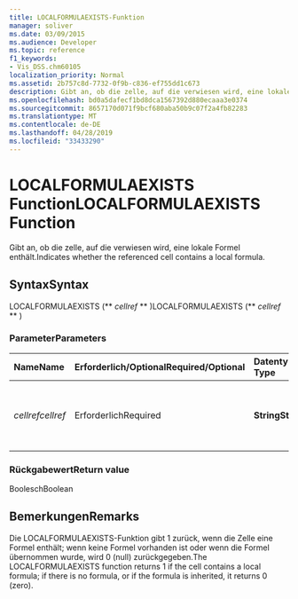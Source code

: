 ```yaml
---
title: LOCALFORMULAEXISTS-Funktion
manager: soliver
ms.date: 03/09/2015
ms.audience: Developer
ms.topic: reference
f1_keywords:
- Vis_DSS.chm60105
localization_priority: Normal
ms.assetid: 2b757c8d-7732-0f9b-c836-ef755dd1c673
description: Gibt an, ob die zelle, auf die verwiesen wird, eine lokale Formel enthält.
ms.openlocfilehash: bd0a5dafecf1bd8dca1567392d880ecaaa3e0374
ms.sourcegitcommit: 8657170d071f9bcf680aba50b9c07f2a4fb82283
ms.translationtype: MT
ms.contentlocale: de-DE
ms.lasthandoff: 04/28/2019
ms.locfileid: "33433290"
---
```

# <a name="localformulaexists-function"></a><span data-ttu-id="de811-103">LOCALFORMULAEXISTS Function</span><span class="sxs-lookup"><span data-stu-id="de811-103">LOCALFORMULAEXISTS Function</span></span>

<span data-ttu-id="de811-104">Gibt an, ob die zelle, auf die verwiesen wird, eine lokale Formel enthält.</span><span class="sxs-lookup"><span data-stu-id="de811-104">Indicates whether the referenced cell contains a local formula.</span></span> 
  
## <a name="syntax"></a><span data-ttu-id="de811-105">Syntax</span><span class="sxs-lookup"><span data-stu-id="de811-105">Syntax</span></span>

<span data-ttu-id="de811-106">LOCALFORMULAEXISTS (\*\* *cellref* \*\* )</span><span class="sxs-lookup"><span data-stu-id="de811-106">LOCALFORMULAEXISTS (\*\* *cellref* \*\* )</span></span> 
  
### <a name="parameters"></a><span data-ttu-id="de811-107">Parameter</span><span class="sxs-lookup"><span data-stu-id="de811-107">Parameters</span></span>

|<span data-ttu-id="de811-108">**Name**</span><span class="sxs-lookup"><span data-stu-id="de811-108">**Name**</span></span>|<span data-ttu-id="de811-109">**Erforderlich/Optional**</span><span class="sxs-lookup"><span data-stu-id="de811-109">**Required/Optional**</span></span>|<span data-ttu-id="de811-110">**Datentyp**</span><span class="sxs-lookup"><span data-stu-id="de811-110">**Data Type**</span></span>|<span data-ttu-id="de811-111">**Beschreibung**</span><span class="sxs-lookup"><span data-stu-id="de811-111">**Description**</span></span>|
|:-----|:-----|:-----|:-----|
| <span data-ttu-id="de811-112">_cellref_</span><span class="sxs-lookup"><span data-stu-id="de811-112">_cellref_</span></span> <br/> |<span data-ttu-id="de811-113">Erforderlich</span><span class="sxs-lookup"><span data-stu-id="de811-113">Required</span></span>  <br/> |<span data-ttu-id="de811-114">**String**</span><span class="sxs-lookup"><span data-stu-id="de811-114">**String**</span></span> <br/> | <span data-ttu-id="de811-115">Die Zelle, die auf das Vorhandensein einer Formel überprüft werden soll.</span><span class="sxs-lookup"><span data-stu-id="de811-115">The cell that you want to check for the presence of a formula.</span></span>  <br/> |
   
### <a name="return-value"></a><span data-ttu-id="de811-116">Rückgabewert</span><span class="sxs-lookup"><span data-stu-id="de811-116">Return value</span></span>

<span data-ttu-id="de811-117">Boolesch</span><span class="sxs-lookup"><span data-stu-id="de811-117">Boolean</span></span>
  
## <a name="remarks"></a><span data-ttu-id="de811-118">Bemerkungen</span><span class="sxs-lookup"><span data-stu-id="de811-118">Remarks</span></span>

<span data-ttu-id="de811-119">Die LOCALFORMULAEXISTS-Funktion gibt 1 zurück, wenn die Zelle eine Formel enthält; wenn keine Formel vorhanden ist oder wenn die Formel übernommen wurde, wird 0 (null) zurückgegeben.</span><span class="sxs-lookup"><span data-stu-id="de811-119">The LOCALFORMULAEXISTS function returns 1 if the cell contains a local formula; if there is no formula, or if the formula is inherited, it returns 0 (zero).</span></span> 
  

